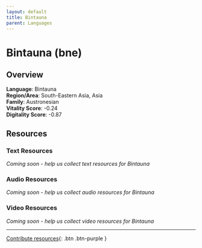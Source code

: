 ```yaml
---
layout: default
title: Bintauna
parent: Languages
---
```


# Bintauna (bne)

## Overview

**Language**: Bintauna  
**Region/Area**: South-Eastern Asia, Asia  
**Family**: Austronesian  
**Vitality Score**: -0.24  
**Digitality Score**: -0.87  

## Resources

### Text Resources
*Coming soon - help us collect text resources for Bintauna*

### Audio Resources
*Coming soon - help us collect audio resources for Bintauna*

### Video Resources
*Coming soon - help us collect video resources for Bintauna*

---

[Contribute resources](https://fairtrain.github.io/){: .btn .btn-purple }
